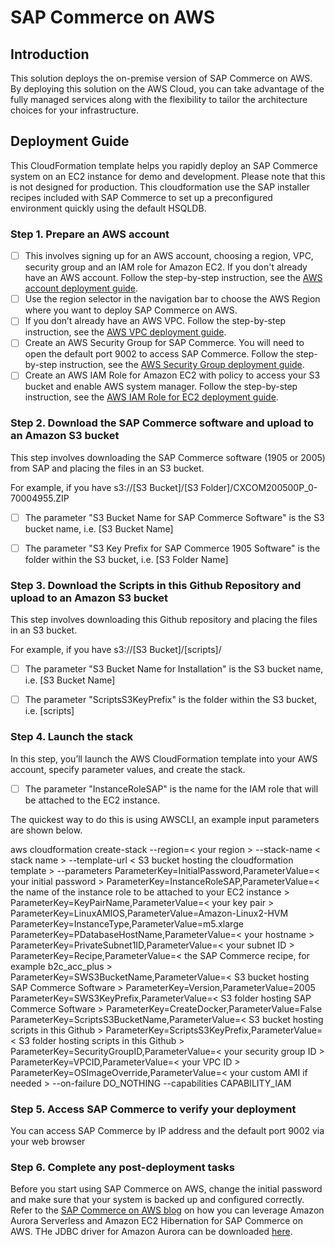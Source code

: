 # SAP Commerce on AWS
## Introduction

This solution deploys the on-premise version of SAP Commerce on AWS. By deploying this solution on the AWS Cloud, you can take advantage of the fully managed services along with the flexibility to tailor the architecture choices for your infrastructure. 

## Deployment Guide

This CloudFormation template helps you rapidly deploy an SAP Commerce system on an EC2 instance for demo and development. Please note that this is not designed for production. This cloudformation use the SAP installer recipes included with SAP Commerce to set up a preconfigured environment quickly using the default HSQLDB.  

### Step 1. Prepare an AWS account
- [ ] This involves signing up for an AWS account, choosing a region, VPC, security group and an IAM role for Amazon EC2. If you don't already have an      AWS account. Follow the step-by-step instruction, see the [AWS account deployment guide]( https://aws.amazon.com/premiumsupport/knowledge-center/create-and-activate-aws-account/).
- [ ] Use the region selector in the navigation bar to choose the AWS Region where you want to deploy SAP Commerce on AWS. 
- [ ] If you don’t already have an AWS VPC. Follow the step-by-step instruction, see the [AWS VPC deployment guide]( https://docs.aws.amazon.com/vpc/latest/userguide/vpc-getting-started.html).
- [ ] Create an AWS Security Group for SAP Commerce. You will need to open the default  port 9002 to access SAP Commerce. Follow the step-by-step instruction, see the [AWS Security Group deployment guide](https://docs.aws.amazon.com/vpc/latest/userguide/VPC_SecurityGroups.html).
- [ ] Create an AWS IAM Role for Amazon EC2 with policy to access your S3 bucket and enable AWS system manager. Follow the step-by-step instruction, see the [AWS IAM Role for EC2 deployment guide]( https://docs.aws.amazon.com/AWSEC2/latest/UserGuide/iam-roles-for-amazon-ec2.html). 

### Step 2. Download the SAP Commerce software and upload to an Amazon S3 bucket

This step involves downloading the SAP Commerce software (1905 or 2005) from SAP and placing the files in an S3 bucket.  

For example, if you have s3://[S3 Bucket]/[S3 Folder]/CXCOM200500P_0-70004955.ZIP

- [ ] The parameter "S3 Bucket Name for SAP Commerce Software" is the S3 bucket name, i.e. [S3 Bucket Name]

- [ ] The parameter "S3 Key Prefix for SAP Commerce 1905 Software" is the folder within the S3 bucket, i.e. [S3 Folder Name]

### Step 3. Download the Scripts in this Github Repository and upload to an Amazon S3 bucket

This step involves downloading this Github repository and placing the files in an S3 bucket. 

For example, if you have s3://[S3 Bucket]/[scripts]/

- [ ] The parameter "S3 Bucket Name for Installation" is the S3 bucket name, i.e. [S3 Bucket Name]

- [ ] The parameter "ScriptsS3KeyPrefix" is the folder within the S3 bucket, i.e. [scripts]

### Step 4. Launch the stack

In this step, you’ll launch the AWS CloudFormation template into your AWS account, specify parameter values, and create the stack. 

- [ ] The parameter "InstanceRoleSAP" is the name for the IAM role that will be attached to the EC2 instance. 

The quickest way to do this is using AWSCLI, an example input parameters are shown below. 

aws cloudformation create-stack --region=< your region > --stack-name < stack name > --template-url < S3 bucket hosting the cloudformation template > --parameters ParameterKey=InitialPassword,ParameterValue=< your initial password > ParameterKey=InstanceRoleSAP,ParameterValue=< the name of the instance role to be attached to your EC2 instance > ParameterKey=KeyPairName,ParameterValue=< your key pair > ParameterKey=LinuxAMIOS,ParameterValue=Amazon-Linux2-HVM ParameterKey=InstanceType,ParameterValue=m5.xlarge ParameterKey=PDatabaseHostName,ParameterValue=< your hostname > ParameterKey=PrivateSubnet1ID,ParameterValue=< your subnet ID > ParameterKey=Recipe,ParameterValue=< the SAP Commerce recipe, for example b2c_acc_plus >  ParameterKey=SWS3BucketName,ParameterValue=< S3 bucket hosting SAP Commerce Software > ParameterKey=Version,ParameterValue=2005 ParameterKey=SWS3KeyPrefix,ParameterValue=< S3 folder hosting SAP Commerce Software >  ParameterKey=CreateDocker,ParameterValue=False ParameterKey=ScriptsS3BucketName,ParameterValue=< S3 bucket hosting scripts in this Github >  ParameterKey=ScriptsS3KeyPrefix,ParameterValue=< S3 folder hosting scripts in this Github >  ParameterKey=SecurityGroupID,ParameterValue=< your security group ID >  ParameterKey=VPCID,ParameterValue=< your VPC ID > ParameterKey=OSImageOverride,ParameterValue=< your custom AMI if needed > --on-failure DO_NOTHING --capabilities CAPABILITY_IAM

### Step 5. Access SAP Commerce to verify your deployment

You can access SAP Commerce by IP address and the default port 9002 via your web browser 

### Step 6. Complete any post-deployment tasks

Before you start using SAP Commerce on AWS, change the initial password and make sure that your system is backed up and configured correctly. Refer to the [SAP Commerce on AWS blog](https://aws.amazon.com/blogs/awsforsap/driving-new-levels-of-agility-for-your-sap-workloads-an-example-with-sap-commerce/) on how you can leverage Amazon Aurora Serverless and Amazon EC2 Hibernation for SAP Commerce on AWS. THe JDBC driver for Amazon Aurora can be downloaded [here](https://dev.mysql.com/get/Downloads/Connector-J/mysql-connector-java-8.0.19.zip). 
